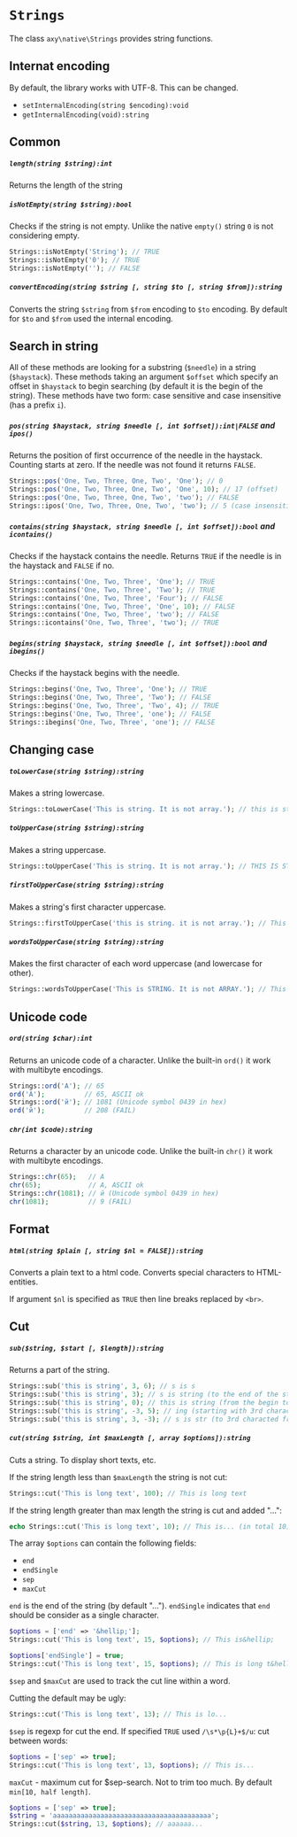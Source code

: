 # `Strings`

The class `axy\native\Strings` provides string functions.

## Internat encoding

By default, the library works with UTF-8.
This can be changed.

* `setInternalEncoding(string $encoding):void`
* `getInternalEncoding(void):string`

## Common

##### `length(string $string):int`

Returns the length of the string

##### `isNotEmpty(string $string):bool`

Checks if the string is not empty.
Unlike the native `empty()` string `0` is not considering empty.
 
```php
Strings::isNotEmpty('String'); // TRUE
Strings::isNotEmpty('0'); // TRUE
Strings::isNotEmpty(''); // FALSE
```

##### `convertEncoding(string $string [, string $to [, string $from]):string`

Converts the string `$string` from `$from` encoding to `$to` encoding.
By default for `$to` and `$from` used the internal encoding.

## Search in string

All of these methods are looking for a substring (`$needle`) in a string (`$haystack`).
These methods taking an argument `$offset` which specify an offset in `$haystack` to begin searching 
(by default it is the begin of the string).
These methods have two form: case sensitive and case insensitive (has a prefix `i`).

##### `pos(string $haystack, string $needle [, int $offset]):int|FALSE` and `ipos()`

Returns the position of first occurrence of the needle in the haystack.
Counting starts at zero.
If the needle was not found it returns `FALSE`. 

```php
Strings::pos('One, Two, Three, One, Two', 'One'); // 0
Strings::pos('One, Two, Three, One, Two', 'One', 10); // 17 (offset)
Strings::pos('One, Two, Three, One, Two', 'two'); // FALSE
Strings::ipos('One, Two, Three, One, Two', 'two'); // 5 (case insensitive)
```

##### `contains(string $haystack, string $needle [, int $offset]):bool` and `icontains()`

Checks if the haystack contains the needle.
Returns `TRUE` if the needle is in the haystack and `FALSE` if no.

```php
Strings::contains('One, Two, Three', 'One'); // TRUE
Strings::contains('One, Two, Three', 'Two'); // TRUE
Strings::contains('One, Two, Three', 'Four'); // FALSE
Strings::contains('One, Two, Three', 'One', 10); // FALSE
Strings::contains('One, Two, Three', 'two'); // FALSE
Strings::icontains('One, Two, Three', 'two'); // TRUE
```

##### `begins(string $haystack, string $needle [, int $offset]):bool` and `ibegins()`

Checks if the haystack begins with the needle.

```php
Strings::begins('One, Two, Three', 'One'); // TRUE
Strings::begins('One, Two, Three', 'Two'); // FALSE
Strings::begins('One, Two, Three', 'Two', 4); // TRUE
Strings::begins('One, Two, Three', 'one'); // FALSE
Strings::ibegins('One, Two, Three', 'one'); // FALSE
```
## Changing case

##### `toLowerCase(string $string):string`

Makes a string lowercase.

```php
Strings::toLowerCase('This is string. It is not array.'); // this is string. it is not array.
```

##### `toUpperCase(string $string):string`

Makes a string uppercase.

```php
Strings::toUpperCase('This is string. It is not array.'); // THIS IS STRING. IT IS NOT ARRAY.
```

##### `firstToUpperCase(string $string):string`

Makes a string's first character uppercase.

```php
Strings::firstToUpperCase('this is string. it is not array.'); // This is string. it is not array.
```

##### `wordsToUpperCase(string $string):string`

Makes the first character of each word uppercase (and lowercase for other).

```php
Strings::wordsToUpperCase('This is STRING. It is not ARRAY.'); // This Is String. It Is Not Array.
```

## Unicode code

##### `ord(string $char):int`

Returns an unicode code of a character.
Unlike the built-in `ord()` it work with multibyte encodings.

```php
Strings::ord('A'); // 65
ord('A');          // 65, ASCII ok
Strings::ord('й'); // 1081 (Unicode symbol 0439 in hex)
ord('й');          // 208 (FAIL)
```

##### `chr(int $code):string`

Returns a character by an unicode code.
Unlike the built-in `chr()` it work with multibyte encodings.

```php
Strings::chr(65);   // A
chr(65);            // A, ASCII ok
Strings::chr(1081); // й (Unicode symbol 0439 in hex)
chr(1081);          // 9 (FAIL)
```

## Format

##### `html(string $plain [, string $nl = FALSE]):string`

Converts a plain text to a html code.
Converts special characters to HTML-entities.

If argument `$nl` is specified as `TRUE` then line breaks replaced by `<br>`. 

## Cut

##### `sub($string, $start [, $length]):string`

Returns a part of the string.

```php
Strings::sub('this is string', 3, 6); // s is s
Strings::sub('this is string', 3); // s is string (to the end of the string)
Strings::sub('this is string', 0); // this is string (from the begin to the end)
Strings::sub('this is string', -3, 5); // ing (starting with 3rd character from the end)
Strings::sub('this is string', 3, -3); // s is str (to 3rd characted from the end)
```

##### `cut(string $string, int $maxLength [, array $options]):string`

Cuts a string.
To display short texts, etc.

If the string length less than `$maxLength` the string is not cut:

```php
Strings::cut('This is long text', 100); // This is long text
```

If the string length greater than max length the string is cut and added "...":
 
```php
echo Strings::cut('This is long text', 10); // This is... (in total 10)
```

The array `$options` can contain the following fields:

* `end`
* `endSingle`
* `sep`
* `maxCut`

`end` is the end of the string (by default "...").
`endSingle` indicates that `end` should be consider as a single character. 

```php
$options = ['end' => '&hellip;'];
Strings::cut('This is long text', 15, $options); // This is&hellip;

$options['endSingle'] = true;
Strings::cut('This is long text', 15, $options); // This is long t&hellip;
```

`$sep` and `$maxCut` are used to track the cut line within a word.

Cutting the default may be ugly:
```php
Strings::cut('This is long text', 13); // This is lo...
```

`$sep` is regexp for cut the end.
If specified `TRUE` used `/\s*\p{L}+$/u`: cut between words:

```php
$options = ['sep' => true];
Strings::cut('This is long text', 13, $options); // This is...
```

`maxCut` - maximum cut for $sep-search.
Not to trim too much.
By default `min[10, half length]`.

```php
$options = ['sep' => true];
$string = 'aaaaaaaaaaaaaaaaaaaaaaaaaaaaaaaaaaaaaaaa';
Strings::cut($string, 13, $options); // aaaaaa...
```
